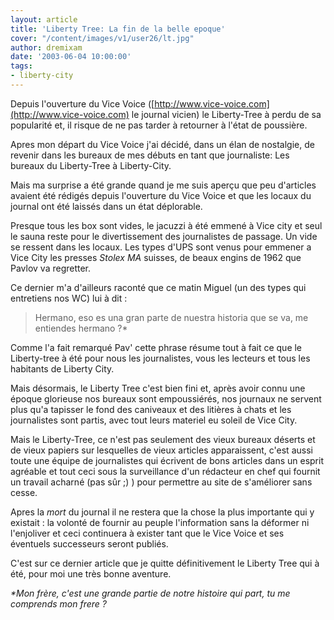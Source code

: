 ```yaml
---
layout: article
title: 'Liberty Tree: La fin de la belle epoque'
cover: "/content/images/v1/user26/lt.jpg"
author: dremixam
date: '2003-06-04 10:00:00'
tags:
- liberty-city
---
```


Depuis l'ouverture du Vice Voice ([http://www.vice-voice.com](http://www.vice-voice.com) le journal vicien) le Liberty-Tree à perdu de sa popularité et, il risque de ne pas tarder à retourner à l'état de poussière.

Apres mon départ du Vice Voice j'ai décidé, dans un élan de nostalgie, de revenir dans les bureaux de mes débuts en tant que journaliste: Les bureaux du Liberty-Tree à Liberty-City.

Mais ma surprise a été grande quand je me suis aperçu que peu d'articles avaient été rédigés depuis l'ouverture du Vice Voice et que les locaux du journal ont été laissés dans un état déplorable.

Presque tous les box sont vides, le jacuzzi à été emmené à Vice city et seul le sauna reste pour le divertissement des journalistes de passage. Un vide se ressent dans les locaux. Les types d'UPS sont venus pour emmener a Vice City les presses _Stolex MA_ suisses, de beaux engins de 1962 que Pavlov va regretter.

Ce dernier m'a d'ailleurs raconté que ce matin Miguel (un des types qui entretiens nos WC) lui à dit :

> Hermano, eso es una gran parte de nuestra historia que se va, me entiendes hermano ?\*

Comme l'a fait remarqué Pav' cette phrase résume tout à fait ce que le Liberty-tree à été pour nous les journalistes, vous les lecteurs et tous les habitants de Liberty City.

Mais désormais, le Liberty Tree c'est bien fini et, après avoir connu une époque glorieuse nos bureaux sont empoussiérés, nos journaux ne servent plus qu'a tapisser le fond des caniveaux et des litières à chats et les journalistes sont partis, avec tout leurs materiel eu soleil de Vice City.

Mais le Liberty-Tree, ce n'est pas seulement des vieux bureaux déserts et de vieux papiers sur lesquelles de vieux articles apparaissent, c'est aussi toute une équipe de journalistes qui écrivent de bons articles dans un esprit agréable et tout ceci sous la surveillance d'un rédacteur en chef qui fournit un travail acharné (pas sûr ;) ) pour permettre au site de s'améliorer sans cesse.

Apres la _mort_ du journal il ne restera que la chose la plus importante qui y existait : la volonté de fournir au peuple l'information sans la déformer ni l'enjoliver et ceci continuera à exister tant que le Vice Voice et ses éventuels successeurs seront publiés.

C'est sur ce dernier article que je quitte définitivement le Liberty Tree qui à été, pour moi une très bonne aventure.

_\*Mon frère, c'est une grande partie de notre histoire qui part, tu me comprends mon frere ?_

<!--kg-card-end: markdown-->
